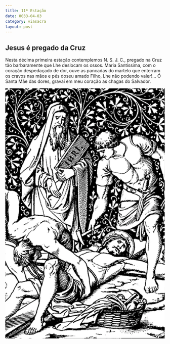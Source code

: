 ```yaml
---
title: 11ª Estação
date: 0033-04-03
category: viasacra
layout: post
---
```


## Jesus é pregado da Cruz

Nesta décima primeira estação contemplemos N. S. J. C., pregado na Cruz tão barbaramente que Lhe deslocam os ossos. Maria Santíssima, com o coração despedaçado de dor, ouve as pancadas do martelo que enterram os cravos nas mãos e pés doseu amado Filho, Lhe não podendo valer!... Ó Santa Mãe das dores, gravai em meu coração as chagas do Salvador.

![estacao 11](/assets/img/station11.png)
